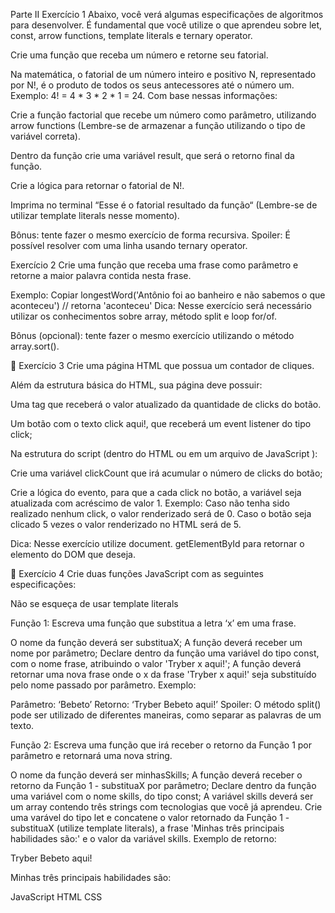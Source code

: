 Parte II
Exercício 1
Abaixo, você verá algumas especificações de algoritmos para desenvolver. É fundamental que você utilize o que aprendeu sobre let, const, arrow functions, template literals e ternary operator.

Crie uma função que receba um número e retorne seu fatorial.

Na matemática, o fatorial de um número inteiro e positivo N, representado por N!, é o produto de todos os seus antecessores até o número um. Exemplo: 4! = 4 * 3 * 2 * 1 = 24.
Com base nessas informações:

Crie a função factorial que recebe um número como parâmetro, utilizando arrow functions (Lembre-se de armazenar a função utilizando o tipo de variável correta).

Dentro da função crie uma variável result, que será o retorno final da função.

Crie a lógica para retornar o fatorial de N!.

Imprima no terminal “Esse é o fatorial resultado da função“ (Lembre-se de utilizar template literals nesse momento).

Bônus: tente fazer o mesmo exercício de forma recursiva. Spoiler: É possível resolver com uma linha usando ternary operator.

Exercício 2
Crie uma função que receba uma frase como parâmetro e retorne a maior palavra contida nesta frase.

Exemplo:
Copiar
  longestWord('Antônio foi ao banheiro e não sabemos o que aconteceu') // retorna 'aconteceu'
Dica: Nesse exercício será necessário utilizar os conhecimentos sobre array, método split e loop for/of.

Bônus (opcional): tente fazer o mesmo exercício utilizando o método array.sort().

🚀 Exercício 3
Crie uma página HTML que possua um contador de cliques.

Além da estrutura básica do HTML, sua página deve possuir:

Uma tag que receberá o valor atualizado da quantidade de clicks do botão.

Um botão com o texto click aqui!, que receberá um event listener do tipo click;

Na estrutura do script (dentro do HTML ou em um arquivo de JavaScript ):

Crie uma variável clickCount que irá acumular o número de clicks do botão;

Crie a lógica do evento, para que a cada click no botão, a variável seja atualizada com acréscimo de valor 1. Exemplo: Caso não tenha sido realizado nenhum click, o valor renderizado será de 0. Caso o botão seja clicado 5 vezes o valor renderizado no HTML será de 5.

Dica: Nesse exercício utilize document. getElementById para retornar o elemento do DOM que deseja.

🚀 Exercício 4
Crie duas funções JavaScript com as seguintes especificações:

Não se esqueça de usar template literals

Função 1: Escreva uma função que substitua a letra ‘x’ em uma frase.

O nome da função deverá ser substituaX;
A função deverá receber um nome por parâmetro;
Declare dentro da função uma variável do tipo const, com o nome frase, atribuindo o valor 'Tryber x aqui!';
A função deverá retornar uma nova frase onde o x da frase 'Tryber x aqui!' seja substituído pelo nome passado por parâmetro.
Exemplo:

Parâmetro: ‘Bebeto’
Retorno: ‘Tryber Bebeto aqui!’
Spoiler: O método split() pode ser utilizado de diferentes maneiras, como separar as palavras de um texto.

Função 2: Escreva uma função que irá receber o retorno da Função 1 por parâmetro e retornará uma nova string.

O nome da função deverá ser minhasSkills;
A função deverá receber o retorno da Função 1 - substituaX por parâmetro;
Declare dentro da função uma variável com o nome skills, do tipo const;
A variável skills deverá ser um array contendo três strings com tecnologias que você já aprendeu.
Crie uma varável do tipo let e concatene o valor retornado da Função 1 - substituaX (utilize template literals), a frase 'Minhas três principais habilidades são:' e o valor da variável skills.
Exemplo de retorno:

Tryber Bebeto aqui!

Minhas três principais habilidades são:

JavaScript
HTML
CSS